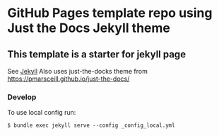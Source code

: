 # GitHub Pages template repo using Just the Docs Jekyll theme

## This template is a starter for jekyll page

See [Jekyll](https://jekyllrb.com/)
Also uses just-the-docks theme from https://pmarsceill.github.io/just-the-docs/


### Develop

To use local config run:

```
$ bundle exec jekyll serve --config _config_local.yml
```

